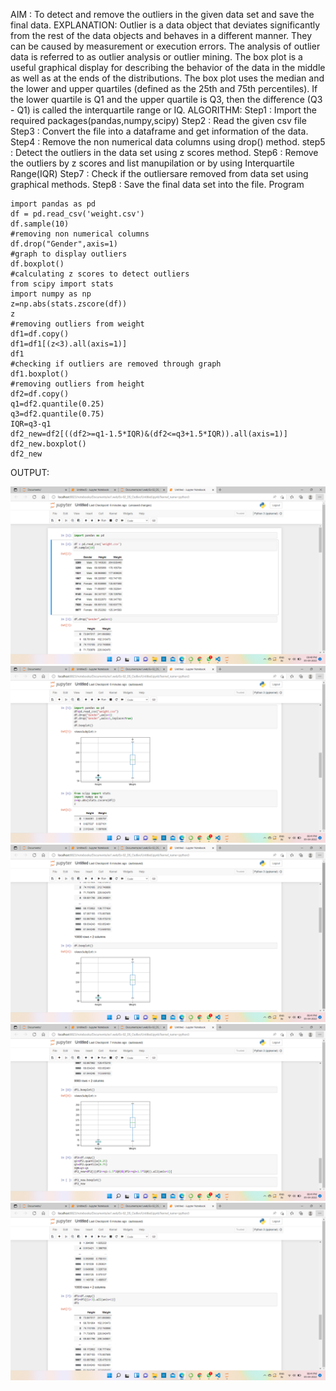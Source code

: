 AIM : To detect and remove the outliers in the given data set and save the final data.
EXPLANATION:
     Outlier is a data object that deviates significantly from the rest of the data objects and behaves in a different manner. They can be caused by measurement or execution errors. The analysis of outlier data is referred to as outlier analysis or outlier mining. The box plot is a useful graphical display for describing the behavior of the data in the middle as well as at the ends of the distributions. The box plot uses the median and the lower and upper quartiles (defined as the 25th and 75th percentiles). If the lower quartile is Q1 and the upper quartile is Q3, then the difference (Q3 - Q1) is called the interquartile range or IQ.
ALGORITHM:
 Step1  :  Import the required packages(pandas,numpy,scipy)
 Step2  :  Read the given csv file
 Step3  :  Convert the file into a dataframe and get information of the data.
 Step4  :  Remove the non numerical data columns using drop() method.
 step5  :  Detect the outliers in the data set using z scores method.
 Step6  :  Remove the outliers by z scores and list manupilation or by using Interquartile Range(IQR)
 Step7  :  Check if the outliersare removed from data set using graphical methods.
 Step8  :  Save the final data set into the file.
 Program 
 ```
 import pandas as pd
 df = pd.read_csv('weight.csv')
 df.sample(10)
#removing non numerical columns
 df.drop("Gender",axis=1)
#graph to display outliers
 df.boxplot()
#calculating z scores to detect outliers
 from scipy import stats
 import numpy as np
 z=np.abs(stats.zscore(df))
 z
#removing outliers from weight
 df1=df.copy()
 df1=df1[(z<3).all(axis=1)]
 df1
#checking if outliers are removed through graph
 df1.boxplot()
#removing outliers from height
 df2=df.copy()
 q1=df2.quantile(0.25)
 q3=df2.quantile(0.75)
 IQR=q3-q1
 df2_new=df2[((df2>=q1-1.5*IQR)&(df2<=q3+1.5*IQR)).all(axis=1)]
 df2_new.boxplot()
 df2_new
 ```

OUTPUT:

![output](./p1.PNG)
![output](./p2.PNG)
![output](./p3.PNG)
![output](./p4.PNG)
![output](./p5.PNG)